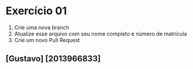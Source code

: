 # Exercício 01

1. Crie uma nova branch
2. Atualize esse arquivo com seu nome completo e número de matrícula
2. Crie um novo Pull Request

## [Gustavo] [2013966833]
